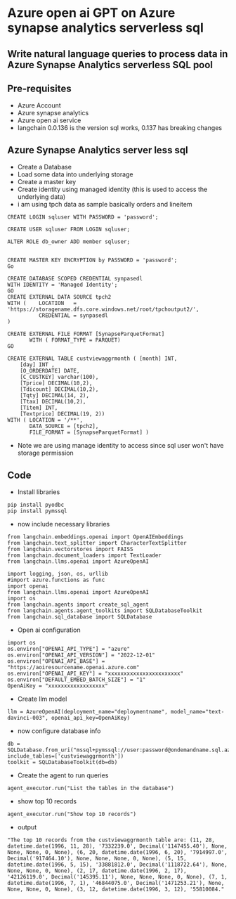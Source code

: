 # Azure open ai GPT on Azure synapse analytics serverless sql

## Write natural language queries to process data in Azure Synapse Analytics serverless SQL pool

## Pre-requisites

- Azure Account
- Azure synapse analytics
- Azure open ai service
- langchain 0.0.136 is the version sql works, 0.137 has breaking changes


## Azure Synapse Analytics server less sql

- Create a Database
- Load some data into underlying storage
- Create a master key
- Create identity using managed identity (this is used to access the underlying data)
- i am using tpch data as sample basically orders and lineitem

```
CREATE LOGIN sqluser WITH PASSWORD = 'password';

CREATE USER sqluser FROM LOGIN sqluser;

ALTER ROLE db_owner ADD member sqluser;


CREATE MASTER KEY ENCRYPTION by PASSWORD = 'password';
Go

CREATE DATABASE SCOPED CREDENTIAL synpasedl
WITH IDENTITY = 'Managed Identity';
GO
CREATE EXTERNAL DATA SOURCE tpch2
WITH (    LOCATION   = 'https://storagename.dfs.core.windows.net/root/tpchoutput2/',
          CREDENTIAL = synpasedl
)

CREATE EXTERNAL FILE FORMAT [SynapseParquetFormat]
       WITH ( FORMAT_TYPE = PARQUET)
GO

CREATE EXTERNAL TABLE custviewaggrmonth ( [month] INT,
    [day] INT ,
    [O_ORDERDATE] DATE,
    [C_CUSTKEY] varchar(100),
    [Tprice] DECIMAL(10,2),
    [Tdicount] DECIMAL(10,2),
    [Tqty] DECIMAL(14, 2),
    [Ttax] DECIMAL(10,2),
    [Titem] INT,
    [Textprice] DECIMAL(19, 2))
WITH ( LOCATION = '/**',
       DATA_SOURCE = [tpch2],
       FILE_FORMAT = [SynapseParquetFormat] )
```

- Note we are using manage identity to access since sql user won't have storage permission

## Code

- Install libraries

```
pip install pyodbc
pip install pymssql
```

- now include necessary libraries

```
from langchain.embeddings.openai import OpenAIEmbeddings
from langchain.text_splitter import CharacterTextSplitter
from langchain.vectorstores import FAISS
from langchain.document_loaders import TextLoader
from langchain.llms.openai import AzureOpenAI
```

```
import logging, json, os, urllib
#import azure.functions as func
import openai
from langchain.llms.openai import AzureOpenAI
import os
from langchain.agents import create_sql_agent
from langchain.agents.agent_toolkits import SQLDatabaseToolkit
from langchain.sql_database import SQLDatabase
```

- Open ai configuration

```
import os
os.environ["OPENAI_API_TYPE"] = "azure"
os.environ["OPENAI_API_VERSION"] = "2022-12-01"
os.environ["OPENAI_API_BASE"] = "https://aoiresourcename.openai.azure.com"
os.environ["OPENAI_API_KEY"] = "xxxxxxxxxxxxxxxxxxxxxxx"
os.environ["DEFAULT_EMBED_BATCH_SIZE"] = "1"
OpenAiKey = "xxxxxxxxxxxxxxxxxx"
```

- Create llm model

```
llm = AzureOpenAI(deployment_name="deploymentname", model_name="text-davinci-003", openai_api_key=OpenAiKey)
```

- now configure database info

```
db = SQLDatabase.from_uri("mssql+pymssql://user:password@ondemandname.sql.azuresynapse.net/dbname", include_tables=['custviewaggrmonth'])
toolkit = SQLDatabaseToolkit(db=db)
```

- Create the agent to run queries

```
agent_executor.run("List the tables in the database")
```

- show top 10 records

```
agent_executor.run("Show top 10 records")
```

- output

```
"The top 10 records from the custviewaggrmonth table are: (11, 28, datetime.date(1996, 11, 28), '7332239.0', Decimal('1147455.40'), None, None, None, 0, None), (6, 20, datetime.date(1996, 6, 20), '7914997.0', Decimal('917464.10'), None, None, None, 0, None), (5, 15, datetime.date(1996, 5, 15), '33881812.0', Decimal('1118722.64'), None, None, None, 0, None), (2, 17, datetime.date(1996, 2, 17), '42126119.0', Decimal('145395.11'), None, None, None, 0, None), (7, 1, datetime.date(1996, 7, 1), '46844075.0', Decimal('1471253.21'), None, None, None, 0, None), (3, 12, datetime.date(1996, 3, 12), '55810084."
```